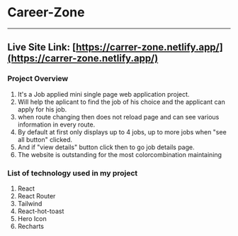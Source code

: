 # Career-Zone

---

## Live Site Link: [https://carrer-zone.netlify.app/](https://carrer-zone.netlify.app/)

### Project Overview
1. It's a Job applied mini single page web application project.
2. Will help the aplicant to find the job of his choice and the applicant can apply for his job.
3. when route changing then does not reload page and can see various information in every route.
4. By default at first only displays up to 4 jobs, up to more jobs when "see all button" clicked.
5. And if "view details" button click then to go job details page.
4. The website is outstanding for the most colorcombination maintaining 

### List of technology used in my project
1. React
2. React Router
3. Tailwind 
4. React-hot-toast
5. Hero Icon
6. Recharts